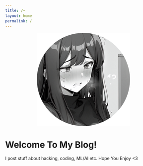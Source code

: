 ```yaml
---
title: /~
layout: home
permalink: /
---
```


<p align="center">
        <img src="/Chiyo-chan2.png">
</p>

# Welcome To My Blog!

I post stuff about hacking, coding, ML/AI etc. Hope You Enjoy <3
